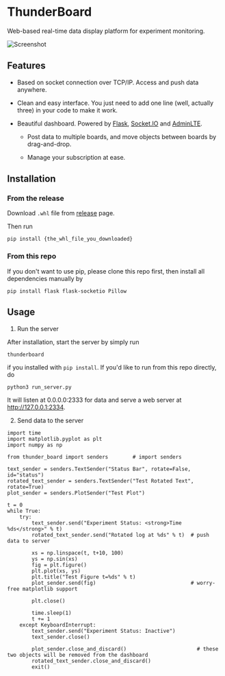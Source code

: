 # ThunderBoard
Web-based real-time data display platform for experiment monitoring.

![Screenshot](https://user-images.githubusercontent.com/2306637/79185903-cbcb4f00-7e4a-11ea-9678-24737064f02d.png)

## Features

 - Based on socket connection over TCP/IP. Access and push data anywhere.
 
 - Clean and easy interface. You just need to add one line (well, actually three) in your code to make it work.
 
 - Beautiful dashboard. Powered by [Flask](https://palletsprojects.com/p/flask/), [Socket.IO](https://socket.io/) and [AdminLTE](https://adminlte.io/).
 
     - Post data to multiple boards, and move objects between boards by drag-and-drop.
     
     - Manage your subscription at ease.

## Installation

### From the release

Download `.whl` file from [release](https://github.com/TerryGeng/ThunderBoard/releases) page.

Then run
```
pip install {the_whl_file_you_downloaded}
```

### From this repo

If you don't want to use pip, please clone this repo first, then install all dependencies manually by
```
pip install flask flask-socketio Pillow
```

## Usage

1. Run the server

After installation, start the server by simply run
```
thunderboard
```
if you installed with `pip install`. If you'd like to run from this repo directly, do
```
python3 run_server.py
```

It will listen at 0.0.0.0:2333 for data and serve a web server at http://127.0.0.1:2334.

2. Send data to the server
```
import time
import matplotlib.pyplot as plt
import numpy as np

from thunder_board import senders        # import senders

text_sender = senders.TextSender("Status Bar", rotate=False, id="status")
rotated_text_sender = senders.TextSender("Test Rotated Text", rotate=True)
plot_sender = senders.PlotSender("Test Plot")

t = 0
while True:
    try:
        text_sender.send("Experiment Status: <strong>Time %ds</strong>" % t)
        rotated_text_sender.send("Rotated log at %ds" % t)  # push data to server

        xs = np.linspace(t, t+10, 100)
        ys = np.sin(xs)
        fig = plt.figure()
        plt.plot(xs, ys)
        plt.title("Test Figure t=%ds" % t)
        plot_sender.send(fig)                               # worry-free matplotlib support

        plt.close()

        time.sleep(1)
        t += 1
    except KeyboardInterrupt:
        text_sender.send("Experiment Status: Inactive")
        text_sender.close()

        plot_sender.close_and_discard()                       # these two objects will be removed from the dashboard
        rotated_text_sender.close_and_discard()
        exit()
```
